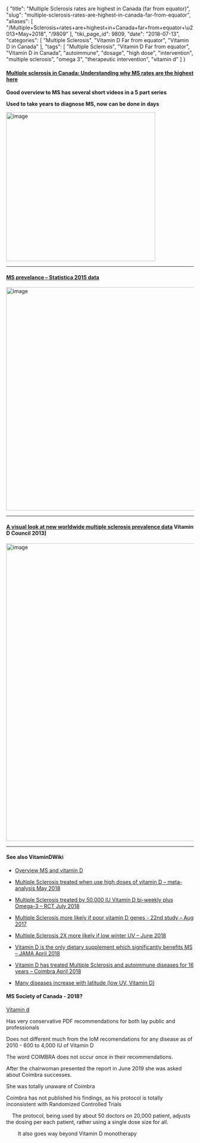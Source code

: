 {
    "title": "Multiple Sclerosis rates are highest in Canada (far from equator)",
    "slug": "multiple-sclerosis-rates-are-highest-in-canada-far-from-equator",
    "aliases": [
        "/Multiple+Sclerosis+rates+are+highest+in+Canada+far+from+equator+\u2013+May+2018",
        "/9809"
    ],
    "tiki_page_id": 9809,
    "date": "2018-07-13",
    "categories": [
        "Multiple Sclerosis",
        "Vitamin D Far from equator",
        "Vitamin D in Canada"
    ],
    "tags": [
        "Multiple Sclerosis",
        "Vitamin D Far from equator",
        "Vitamin D in Canada",
        "autoimmune",
        "dosage",
        "high dose",
        "intervention",
        "multiple sclerosis",
        "omega 3",
        "therapeutic intervention",
        "vitamin d"
    ]
}


#### [Multiple sclerosis in Canada: Understanding why MS rates are the highest here](https://globalnews.ca/news/4191203/multiple-sclerosis-canada-understanding-why-ms-rates-are-the-highest-here/)

 **Good overview to MS has several short videos in a 5 part series** 

 **Used to take years to diagnose MS, now can be done in days** 

<img src="https://d1bk1kqxc0sym.cloudfront.net/attachments/jpeg/ms-symptoms.jpg" alt="image" width="400">

---

#### [MS prevelance – Statistica 2015 data](https://www.statista.com/statistics/372361/prevalence-rate-of-ms-in-select-countries/%20)

<img src="https://d1bk1kqxc0sym.cloudfront.net/attachments/jpeg/ms-2015-statistica.jpg" alt="image" width="600">

---

#### [A visual look at new worldwide multiple sclerosis prevalence data](https://www.vitamindcouncil.org/a-visual-look-at-new-worldwide-multiple-sclerosis-prevalence-data/) Vitamin D Council 2013]

<img src="https://d1bk1kqxc0sym.cloudfront.net/attachments/jpeg/ms-vdc.jpg" alt="image" width="800">

---

#### See also VitaminDWiki

* [Overview MS and vitamin D](/posts/overview-ms-and-vitamin-d) 

* [Multiple Sclerosis treated when use high doses of vitamin D – meta-analysis May 2018 ](/posts/multiple-sclerosis-treated-when-use-high-doses-of-vitamin-d-meta-analysis)

* [Multiple Sclerosis treated by 50,000 IU Vitamin D bi-weekly plus Omega-3 – RCT July 2018 ](/posts/multiple-sclerosis-treated-by-50000-iu-vitamin-d-bi-weekly-plus-omega-3-rct)

* [Multiple Sclerosis more likely if poor vitamin D genes - 22nd study – Aug 2017 ](/posts/multiple-sclerosis-more-likely-if-poor-vitamin-d-genes-22nd-study)

* [Multiple Sclerosis 2X more likely if low winter UV – June 2018 ](/posts/multiple-sclerosis-2x-more-likely-if-low-winter-uv)

* [Vitamin D is the only dietary supplement which significantly benefits MS – JAMA April 2018 ](/posts/vitamin-d-is-the-only-dietary-supplement-which-significantly-benefits-ms-jama)

* [Vitamin D has treated Multiple Sclerosis and autoimmune diseases for 16 years – Coimbra April 2018](/posts/vitamin-d-has-treated-multiple-sclerosis-and-autoimmune-diseases-for-16-years-coimbra)

* [Many diseases increase with latitude (low UV, Vitamin D) ](/posts/many-diseases-increase-with-latitude-low-uv-vitamin-d)

#### MS Society of Canada - 2018?

[Vitamin d](https://mssociety.ca/hot-topics/vitamin-d)

Has very conservative PDF recommendations for both lay public and professionals

Does not different much from the  IoM recomendations for any disease as of 2010 - 600 to 4,000 IU of Vitamin D

The word COIMBRA does not occur once in their recommendations.

After the chairwoman presented the report in June 2019 she was asked about Coimbra successes.

She was totally unaware of Coimbra

Coimbra has not published his findings, as his protocol is totally inconsistent with Randomized Controlled Trials

&nbsp; &nbsp; The protocol, being used by about 50 doctors on 20,000 patient, adjusts the dosing per each patient, rather using a single dose size for all.

&nbsp; &nbsp; &nbsp; &nbsp; It also goes way beyond Vitamin D monotherapy